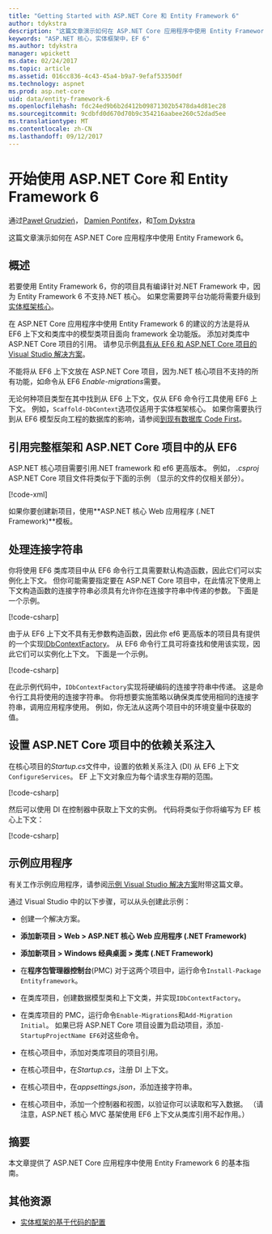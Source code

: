 ```yaml
---
title: "Getting Started with ASP.NET Core 和 Entity Framework 6"
author: tdykstra
description: "这篇文章演示如何在 ASP.NET Core 应用程序中使用 Entity Framework 6。"
keywords: "ASP.NET 核心，实体框架中，EF 6"
ms.author: tdykstra
manager: wpickett
ms.date: 02/24/2017
ms.topic: article
ms.assetid: 016cc836-4c43-45a4-b9a7-9efaf53350df
ms.technology: aspnet
ms.prod: asp.net-core
uid: data/entity-framework-6
ms.openlocfilehash: fdc24ed9b6b2d412b09871302b5478da4d81ec28
ms.sourcegitcommit: 9cdbfd0d670d70b9c354216aabee260c52dad5ee
ms.translationtype: MT
ms.contentlocale: zh-CN
ms.lasthandoff: 09/12/2017
---
```

# <a name="getting-started-with-aspnet-core-and-entity-framework-6"></a>开始使用 ASP.NET Core 和 Entity Framework 6

通过[Paweł Grudzień](https://github.com/pgrudzien12)， [Damien Pontifex](https://github.com/DamienPontifex)，和[Tom Dykstra](https://github.com/tdykstra)

这篇文章演示如何在 ASP.NET Core 应用程序中使用 Entity Framework 6。

## <a name="overview"></a>概述

若要使用 Entity Framework 6，你的项目具有编译针对.NET Framework 中，因为 Entity Framework 6 不支持.NET 核心。 如果您需要跨平台功能将需要升级到[实体框架核心](https://docs.microsoft.com/ef/)。

在 ASP.NET Core 应用程序中使用 Entity Framework 6 的建议的方法是将从 EF6 上下文和类库中的模型类项目面向 framework 全功能版。 添加对类库中 ASP.NET Core 项目的引用。 请参见示例[具有从 EF6 和 ASP.NET Core 项目的 Visual Studio 解决方案](https://github.com/aspnet/Docs/tree/master/aspnetcore/data/entity-framework-6/sample/)。

不能将从 EF6 上下文放在 ASP.NET Core 项目，因为.NET 核心项目不支持的所有功能，如命令从 EF6 *Enable-migrations*需要。

无论何种项目类型在其中找到从 EF6 上下文，仅从 EF6 命令行工具使用 EF6 上下文。 例如，`Scaffold-DbContext`选项仅适用于实体框架核心。 如果你需要执行到从 EF6 模型反向工程的数据库的影响，请参阅[到现有数据库 Code First](https://msdn.microsoft.com/jj200620)。

## <a name="reference-full-framework-and-ef6-in-the-aspnet-core-project"></a>引用完整框架和 ASP.NET Core 项目中的从 EF6

ASP.NET 核心项目需要引用.NET framework 和 ef6 更高版本。 例如， *.csproj* ASP.NET Core 项目文件将类似于下面的示例 （显示的文件的仅相关部分）。

[!code-xml[](entity-framework-6/sample/MVCCore/MVCCore.csproj?range=3-9&highlight=2)]

如果你要创建新项目，使用**ASP.NET 核心 Web 应用程序 (.NET Framework)**模板。

## <a name="handle-connection-strings"></a>处理连接字符串

你将使用 EF6 类库项目中从 EF6 命令行工具需要默认构造函数，因此它们可以实例化上下文。 但你可能需要指定要在 ASP.NET Core 项目中，在此情况下使用上下文构造函数的连接字符串必须具有允许你在连接字符串中传递的参数。 下面是一个示例。

[!code-csharp[](entity-framework-6/sample/EF6/SchoolContext.cs?name=snippet_Constructor)]

由于从 EF6 上下文不具有无参数构造函数，因此你 ef6 更高版本的项目具有提供的一个实现[IDbContextFactory](https://msdn.microsoft.com/library/hh506876)。 从 EF6 命令行工具可将查找和使用该实现，因此它们可以实例化上下文。 下面是一个示例。

[!code-csharp[](entity-framework-6/sample/EF6/SchoolContextFactory.cs?name=snippet_IDbContextFactory)]

在此示例代码中，`IDbContextFactory`实现将硬编码的连接字符串中传递。 这是命令行工具将使用的连接字符串。 你将想要实施策略以确保类库使用相同的连接字符串，调用应用程序使用。 例如，你无法从这两个项目中的环境变量中获取的值。

## <a name="set-up-dependency-injection-in-the-aspnet-core-project"></a>设置 ASP.NET Core 项目中的依赖关系注入

在核心项目的*Startup.cs*文件中，设置的依赖关系注入 (DI) 从 EF6 上下文`ConfigureServices`。 EF 上下文对象应为每个请求生存期的范围。

[!code-csharp[](entity-framework-6/sample/MVCCore/Startup.cs?name=snippet_ConfigureServices&highlight=5)]

然后可以使用 DI 在控制器中获取上下文的实例。 代码将类似于你将编写为 EF 核心上下文：

[!code-csharp[](entity-framework-6/sample/MVCCore/Controllers/StudentsController.cs?name=snippet_ContextInController)]

## <a name="sample-application"></a>示例应用程序

有关工作示例应用程序，请参阅[示例 Visual Studio 解决方案](https://github.com/aspnet/Docs/tree/master/aspnetcore/data/entity-framework-6/sample/)附带这篇文章。

通过 Visual Studio 中的以下步骤，可以从头创建此示例：

* 创建一个解决方案。

* **添加新项目 > Web > ASP.NET 核心 Web 应用程序 (.NET Framework)**

* **添加新项目 > Windows 经典桌面 > 类库 (.NET Framework)**

* 在**程序包管理器控制台**(PMC) 对于这两个项目中，运行命令`Install-Package Entityframework`。

* 在类库项目，创建数据模型类和上下文类，并实现`IDbContextFactory`。

* 在类库项目的 PMC，运行命令`Enable-Migrations`和`Add-Migration Initial`。 如果已将 ASP.NET Core 项目设置为启动项目，添加`-StartupProjectName EF6`对这些命令。

* 在核心项目中，添加对类库项目的项目引用。

* 在核心项目中，在*Startup.cs*，注册 DI 上下文。

* 在核心项目中，在*appsettings.json*，添加连接字符串。

* 在核心项目中，添加一个控制器和视图，以验证你可以读取和写入数据。 （请注意，ASP.NET 核心 MVC 基架使用 EF6 上下文从类库引用不起作用。）

## <a name="summary"></a>摘要

本文章提供了 ASP.NET Core 应用程序中使用 Entity Framework 6 的基本指南。

## <a name="additional-resources"></a>其他资源

* [实体框架的基于代码的配置](https://msdn.microsoft.com/data/jj680699.aspx)
